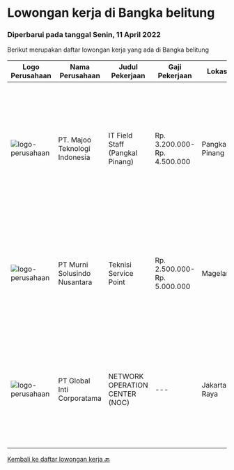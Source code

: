 
  # Lowongan kerja di Bangka belitung

  ### Diperbarui pada tanggal Senin, 11 April 2022

  Berikut merupakan daftar lowongan kerja yang ada di Bangka belitung

  |Logo Perusahaan | Nama Perusahaan | Judul Pekerjaan | Gaji Pekerjaan | Lokasi | Deskripsi | Tanggal diunggah | Pranala |
  | -------------- | --------------- | --------------- | --------- | --------- | -------------- | ------- | ----------- |
  |![logo-perusahaan](https://image-service-cdn.seek.com.au/2a2c8a948d223cf92abbc34c9b4e6cee325386db/ee4dce1061f3f616224767ad58cb2fc751b8d2dc)|PT. Majoo Teknologi Indonesia|IT Field Staff (Pangkal Pinang)|Rp. 3.200.000-Rp. 4.500.000|Pangkal Pinang|Deskripsi Pekerjaan: Melakukan instalasi beserta pengaturan software dan hardware majoo. Memberikan edukasi (training) kepada staff / manager/ owner...|Rabu, 30 Maret 2022|https://www.jobstreet.co.id/id/job/it-field-staff-pangkal-pinang-3820741?token=0~560fce5c-969c-497c-9ed3-d64649cc6747&sectionRank=1&jobId=jobstreet-id-job-3820741|
|![logo-perusahaan](https://image-service-cdn.seek.com.au/42c86a8b105a4a61207d17e926339b1f85f7baa5/ee4dce1061f3f616224767ad58cb2fc751b8d2dc)|PT Murni Solusindo Nusantara|Teknisi Service Point|Rp. 2.500.000-Rp. 5.000.000|Magelang|DESKRIPSI PEKERJAAN: Melakukan PM (Preventive Maintenance) dan CM (Corrective Maintenance) ke customer sesuai dengan SLA yang sudah ditetapkan....|Selasa, 29 Maret 2022|https://www.jobstreet.co.id/id/job/teknisi-service-point-3836340?token=0~560fce5c-969c-497c-9ed3-d64649cc6747&sectionRank=2&jobId=jobstreet-id-job-3836340|
|![logo-perusahaan](https://image-service-cdn.seek.com.au/c13a1a795a4dfedfa7da04a798e0ae650e90fec9/ee4dce1061f3f616224767ad58cb2fc751b8d2dc)|PT Global Inti Corporatama|NETWORK OPERATION CENTER (NOC)|---|Jakarta Raya|Responsibilities: Understand and understand well (setup, maintenance and troubleshoot): Opensource RedHat, CentOS, Ubuntu MRTG Server CACTI under...|Selasa, 22 Maret 2022|https://www.jobstreet.co.id/id/job/network-operation-center-noc-3829911?token=0~560fce5c-969c-497c-9ed3-d64649cc6747&sectionRank=3&jobId=jobstreet-id-job-3829911|


  [Kembali ke daftar lowongan kerja 🔙](../README.md#daftar-lowongan-kerja)
  